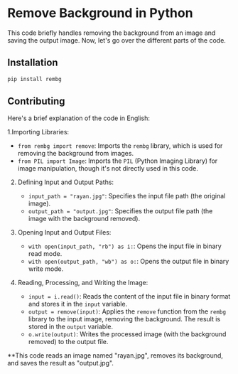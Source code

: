 # Remove Background in Python

This code briefly handles removing the background from an image and saving the output image. Now, let's go over the different parts of the code.

## Installation

```bash
pip install rembg
```

## Contributing

Here's a brief explanation of the code in English:

1.Importing Libraries:
   - `from rembg import remove`: Imports the `rembg` library, which is used for removing the background from images.
   - `from PIL import Image`: Imports the `PIL` (Python Imaging Library) for image manipulation, though it's not directly used in this code.

2. Defining Input and Output Paths:
   - `input_path = "rayan.jpg"`: Specifies the input file path (the original image).
   - `output_path = "output.jpg"`: Specifies the output file path (the image with the background removed).

3. Opening Input and Output Files:
   - `with open(input_path, "rb") as i:`: Opens the input file in binary read mode.
   - `with open(output_path, "wb") as o:`: Opens the output file in binary write mode.

4. Reading, Processing, and Writing the Image:
   - `input = i.read()`: Reads the content of the input file in binary format and stores it in the `input` variable.
   - `output = remove(input)`: Applies the `remove` function from the `rembg` library to the input image, removing the background. The result is stored in the `output` variable.
   - `o.write(output)`: Writes the processed image (with the background removed) to the output file.

**This code reads an image named "rayan.jpg", removes its background, and saves the result as "output.jpg".
